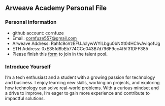 ## Arweave Academy Personal File

### Personal information

- github account: cornfuze
- Email: cornfuze557@gmail.com
- Arweave Address: Rahfc9oVzEFUJcIywWYILbgu0bNXt04HChvAviqofUg
- ETH Address: 0xE35fd8bEb774CCe043B7d796F9cc4f5f31DFF385
- Please finish this [form](https://docs.google.com/forms/d/e/1FAIpQLSfWA5fIIcBgmRppm3jNz5vmf9Mai_QMVil-2pO4r7YKn_Zhtw/viewform?usp=sf_link) to join in the talent pool.

### Introduce Yourself
 I’m a tech enthusiast and a student with a growing passion for technology and business. I enjoy learning new skills, working on projects, and exploring how technology can solve real-world problems. With a curious mindset and a drive to improve, I’m eager to gain more experience and contribute to impactful solutions.